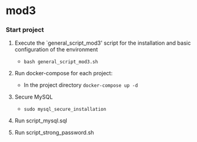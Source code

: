 # mod3

### Start project 


1. Execute the `general_script_mod3' script for the installation and basic configuration of the environment

    - `bash general_script_mod3.sh`

2. Run docker-compose for each project:

    - In the project directory `docker-compose up -d`

3. Secure MySQL
    - `sudo mysql_secure_installation`

4. Run script_mysql.sql 

5. Run script_strong_password.sh